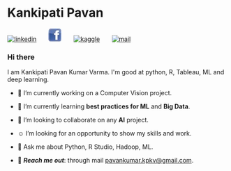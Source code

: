 # Kankipati Pavan

[![linkedin](https://github.com/arpit-dwivedi/arpit-dwivedi.github.io/blob/master/assets/img/Webp.net-resizeimage.png)](https://www.linkedin.com/in/k-pavan-kumar-varma-252a5b124/)&nbsp;&nbsp;&nbsp;&nbsp;&nbsp;&nbsp;&nbsp;[![facebook](https://github.com/kankipatipavan/Logos/blob/main/Logos/Images/Facebook%20Logo.jpg)](https://www.facebook.com/profile.php?id=100003890107739)&nbsp;&nbsp;&nbsp;&nbsp;&nbsp;&nbsp;&nbsp;[![kaggle](https://github.com/arpit-dwivedi/arpit-dwivedi/blob/master/kaggle.png)](https://www.kaggle.com/pavankumarvarma000)&nbsp;&nbsp;&nbsp;&nbsp;&nbsp;&nbsp;&nbsp;[![mail](https://github.com/arpit-dwivedi/arpit-dwivedi/blob/master/m1.png)](mailto:pavankumar.kpkv@gmail.com)

### Hi there

I am Kankipati Pavan Kumar Varma. I'm good at python, R, Tableau, ML and deep learning.



- :raising_hand: I’m currently working on a Computer Vision project.

- :paw_prints: I’m currently learning **best practices for ML** and **Big Data**.

- :open_hands: I’m looking to collaborate on any **AI** project.

- :relaxed: I’m looking for an opportunity to show my skills and work.

- :speech_balloon: Ask me about Python, R Studio, Hadoop, ML.

- :email: ***Reach me out***: through mail [pavankumar.kpkv@gmail.com](mailto:pavankumar.kpkv@gmail.com).

